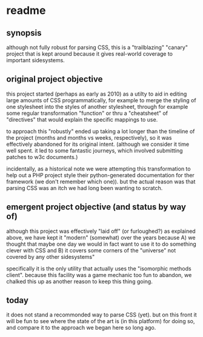 # readme

## synopsis

although not fully robust for parsing CSS, this is a "trailblazing"
"canary" project that is kept around because it gives real-world
coverage to important sidesystems.




## original project objective

this project started (perhaps as early as 2010) as a utilty to aid in
editing large amounts of CSS programmatically, for example to merge the
styling of one stylesheet into the styles of another stylesheet, through
for example some regular transformation "function" or thru a "cheatsheet"
of "directives" that would explain the specific mappings to use.

to approach this "robustly" ended up taking a lot longer than the
timeline of the project (months and months vs weeks, respectively), so
it was effectively abandoned for its original intent. (although we
consider it time well spent. it led to some fantastic journeys,
which involved submitting patches to w3c documents.)

incidentally, as a historical note we were attempting this
transformation to help out a PHP project style their python-generated
documentation for ther framework (we don't remember which one)). but the
actual reason was that parsing CSS was an itch we had long been wanting
to scratch.




## emergent project objective (and status by way of)

although this project was effectively "laid off" (or furloughed?) as
explained above, we have kept it "modern" (somewhat) over the years because
A) we thought that maybe one day we would in fact want to use it to do
something clever with CSS and B) it covers some corners of the "universe"
not covered by any other sidesystems"

specifically it is the only utility that actually uses the "isomorphic
methods client". because this facility was a game mechanic too fun to
abandon, we chalked this up as another reason to keep this thing going.




## today

it does not stand a recommonded way to parse CSS (yet). but on this front
it will be fun to see where the state of the art is (in this platform) for
doing so, and compare it to the approach we began here so long ago.
